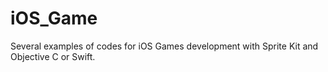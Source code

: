 # iOS_Game
Several examples of codes for iOS Games development with Sprite Kit and Objective C or Swift.
